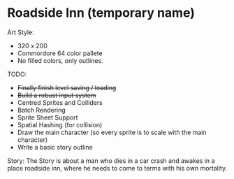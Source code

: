 # Roadside Inn (temporary name)

Art Style:
  - 320 x 200
  - Commordore 64 color pallete
  - No filled colors, only outlines.

TODO:
  - ~~Finally finish level saving / loading~~
  - ~~Build a robust input system~~
  - Centred Sprites and Colliders
  - Batch Rendering
  - Sprite Sheet Support
  - Spatial Hashing (for collision)
  - Draw the main character (so every sprite is to scale with the main character)
  - Write a basic story outline

Story:
  The Story is about a man who dies in a car crash and awakes in a place roadside inn,
  where he needs to come to terms with his own mortality.

